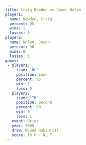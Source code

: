 ```yaml
---
title: Craig Dowden vs Jason Nolan
player1:             
  name: Dowden, Craig
  percent: 95        
  wins: 1            
  losses: 0          
player2:             
  name: Nolan, Jason 
  percent: 90        
  wins: 0            
  losses: 1          
games:
 - player1:        
     team: 'NL'    
     position: Lead
     percent: 95   
     win: 1        
     loss: 0       
   player2:          
     team: 'TR'      
     position: Second
     percent: 90     
     win: 0          
     loss: 1         
   event: Brier         
   year: 2000           
   draw: Round Robin(11)
   score: TR 6 - NL 7   
---
```

